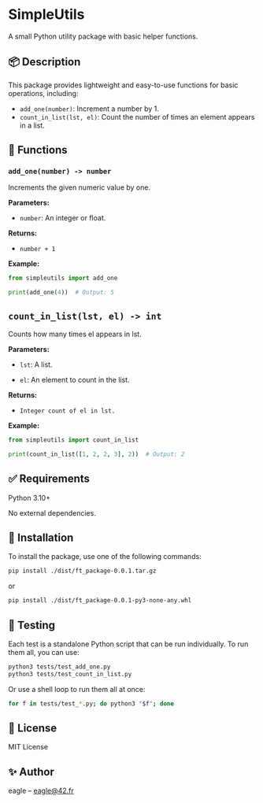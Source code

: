 # SimpleUtils

A small Python utility package with basic helper functions.

## 📦 Description

This package provides lightweight and easy-to-use functions for basic operations, including:

- `add_one(number)`: Increment a number by 1.
- `count_in_list(lst, el)`: Count the number of times an element appears in a list.

## 🧰 Functions

### `add_one(number) -> number`

Increments the given numeric value by one.

**Parameters:**
- `number`: An integer or float.

**Returns:**
- `number + 1`

**Example:**
```python
from simpleutils import add_one

print(add_one(4))  # Output: 5
```

## `count_in_list(lst, el) -> int`

Counts how many times el appears in lst.

**Parameters:**

- `lst`: A list.

- `el`: An element to count in the list.

**Returns:**

- `Integer count of el in lst.`

**Example:**
```python
from simpleutils import count_in_list

print(count_in_list([1, 2, 2, 3], 2))  # Output: 2
```

## ✅ Requirements

Python 3.10+

No external dependencies.

## 📁 Installation

To install the package, use one of the following commands:

```bash
pip install ./dist/ft_package-0.0.1.tar.gz
```

or

```bash
pip install ./dist/ft_package-0.0.1-py3-none-any.whl
```

## 🧪 Testing


Each test is a standalone Python script that can be run individually.
To run them all, you can use:

```bash
python3 tests/test_add_one.py
python3 tests/test_count_in_list.py
```

Or use a shell loop to run them all at once:

```bash
for f in tests/test_*.py; do python3 "$f"; done
```

## 📄 License

MIT License

## ✨ Author

eagle – eagle@42.fr


